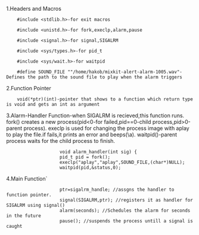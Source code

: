 1.Headers and Macros

        #include <stdlib.h>-for exit macros

        #include <unistd.h>-for fork,execlp,alarm,pause

        #include <signal.h>-for signal,SIGALRM
  
        #include <sys/types.h>-for pid_t

        #include <sys/wait.h>-for waitpid

        #define SOUND_FILE ""/home/hakob/mixkit-alert-alarm-1005.wav"-Defines the path to the sound file to play when the alarm triggers

2.Function Pointer

        void(*ptr)(int)-pointer that shows to a function which return type is void and gets an int as argument

3.Alarm-Handler Function-when SIGALRM is recieved,this function runs.
                         fork() creates a new process(pid<0-for failed,pid==0-child process,pid>0-parent process).
                         execlp is used for changing the process image with aplay to play the file.if fails,it prints an error and beeps(\a).
                         waitpid()-parent process waits for the child process to finish.
           
                        void alarm_handler(int sig) {
                        pid_t pid = fork();
                        execlp("aplay","aplay",SOUND_FILE,(char*)NULL);
                        waitpid(pid,&status,0);

4.Main Function`

                        ptr=sigalrm_handle; //assgns the handler to function pointer.
                        signal(SIGALRM,ptr); //registers it as handler for SIGALRM using signal()
                        alarm(seconds); //Schedules the alarm for seconds in the future
                        pause(); //suspends the process untill a signal is caught
